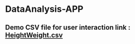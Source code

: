 # DataAnalysis-APP

## Demo CSV file for user interaction link : [HeightWeight.csv](https://github.com/user-attachments/files/19710258/HeightWeight.csv)
